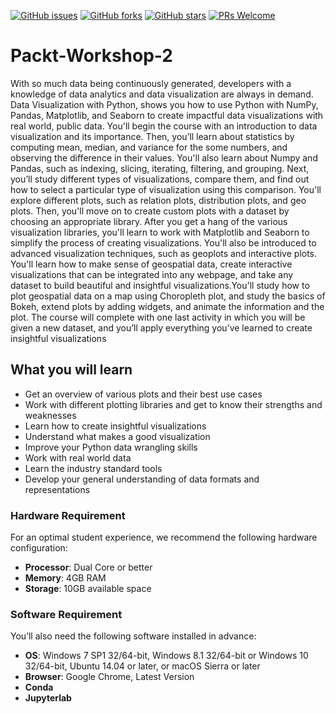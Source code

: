 [![GitHub issues](https://img.shields.io/github/issues/TrainingByPackt/Data-Visualization-with-Python.svg)](https://github.com/TrainingByPackt/Data-Visualization-with-Python/issues)
[![GitHub forks](https://img.shields.io/github/forks/TrainingByPackt/Data-Visualization-with-Python.svg)](https://github.com/TrainingByPackt/Data-Visualization-with-Python/network)
[![GitHub stars](https://img.shields.io/github/stars/TrainingByPackt/Data-Visualization-with-Python.svg)](https://github.com/TrainingByPackt/Data-Visualization-with-Python/stargazers)
[![PRs Welcome](https://img.shields.io/badge/PRs-welcome-brightgreen.svg)](https://github.com/TrainingByPackt/Data-Visualization-with-Python/pulls)

# Packt-Workshop-2
With so much data being continuously generated, developers with a knowledge of data analytics and data visualization are always in demand. Data Visualization with Python, shows you how to use Python with NumPy, Pandas, Matplotlib, and Seaborn to create impactful data visualizations with real world, public data. 
You'll begin the course with an introduction to data visualization and its importance. Then, you’ll learn about statistics by computing mean, median, and variance for the some numbers, and observing the difference in their values. You'll also learn about Numpy and Pandas, such as indexing, slicing, iterating, filtering, and grouping. Next, you’ll study different types of visualizations, compare them, and find out how to select a particular type of visualization using this comparison. You'll explore different plots, such as relation plots, distribution plots, and geo plots. Then, you'll move on to create custom plots with a dataset by choosing an appropriate library. After you get a hang of the various visualization libraries, you'll learn to work with Matplotlib and Seaborn to simplify the process of creating visualizations. You'll also be introduced to advanced visualization techniques, such as geoplots and interactive plots. You'll learn how to make sense of geospatial data, create interactive visualizations that can be integrated into any webpage, and take any dataset to build beautiful and insightful visualizations.You'll study how to plot geospatial data on a map using Choropleth plot, and study the basics of Bokeh, extend plots by adding widgets, and animate the information and the plot.
The course will complete with one last activity in which you will be given a new dataset, and you’ll apply everything you’ve learned to create insightful visualizations

## What you will learn
* Get an overview of various plots and their best use cases
* Work with different plotting libraries and get to know their strengths and weaknesses
* Learn how to create insightful visualizations
* Understand what makes a good visualization
* Improve your Python data wrangling skills
* Work with real world data
* Learn the industry standard tools
* Develop your general understanding of data formats and representations 

### Hardware Requirement
For an optimal student experience, we recommend the following hardware configuration:
* **Processor**: Dual Core or better
* **Memory**: 4GB RAM
* **Storage**: 10GB available space

### Software Requirement
You’ll also need the following software installed in advance:
* **OS**: Windows 7 SP1 32/64-bit, Windows 8.1 32/64-bit or Windows 10 32/64-bit, Ubuntu 14.04 or later, or macOS Sierra or later
* **Browser**: Google Chrome, Latest Version
* **Conda**
* **Jupyterlab**
